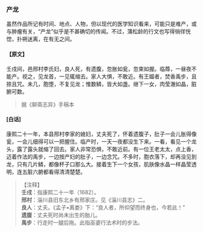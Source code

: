 <script type="text/javascript">
    var head = document.getElementsByTagName('head')[0];
    cssURL = '/public/liao.css';
    linkTag = document.createElement('link');
    linkTag.href = cssURL;
    linkTag.setAttribute('type','text/css');
    linkTag.setAttribute('rel','stylesheet');
    head.appendChild(linkTag);
</script>
### 产龙

虽然作品所记有时间、地点、人物，但以现代的医学知识看来，可能只是难产，或与肿瘤有关，“产龙”似乎是不甚确切的传闻。不过，蒲松龄的行文也写得徜徉恍惚，扑朔迷离，在有无之间。

#### 【原文】
<section>
壬戌间，邑邢村李氏妇，良人死，有遗腹，忽胀如瓮，忽束如握。临蓐，一昼夜不能产。视之，见龙首，一见辄缩去。家人大惧，不敢近。有王媪者，焚香禹步，且捺且咒。未几，胞堕，不复见龙；惟数鳞，皆大如盏。继下一女，肉莹澈如晶，脏腑可数。

</section>

> 据《聊斋志异》手稿本

#### [白话]
<aside>

康熙二十一年，本县邢村李家的媳妇，丈夫死了，怀着遗腹子，肚子一会儿胀得像瓮，一会儿细得可以一把握住。临产时，一天一夜都没生下来。一看，看见一个龙头，露了露头就缩了回去。家人非常恐惧，不敢近前。有一位王老太太，点上香，迈着作法的禹步，一边按产妇的肚子，一边念咒。不多时，胞衣落下，却再没见到龙，只有几片鳞，都像杯子口那么大。接着生下一个女孩，肌肤像水晶一样晶莹透明，连五脏六腑都看得清清楚楚。

</aside>

> 【注释】  
<b>壬戌</b>：指康熙二十一年（1682）。  
<b>邢村</b>：淄川县旧东北乡有邢家庄。见《淄川县志》二。  
<b>良人</b>：丈夫。《孟子•离娄》下：“良人者，所仰望而终身也，今若此！”  
<b>遗腹</b>：丈夫死时尚未出生的胎儿。  
<b>禹步</b>：行走时一腿后拖。此指巫婆行法术时的步法。  
